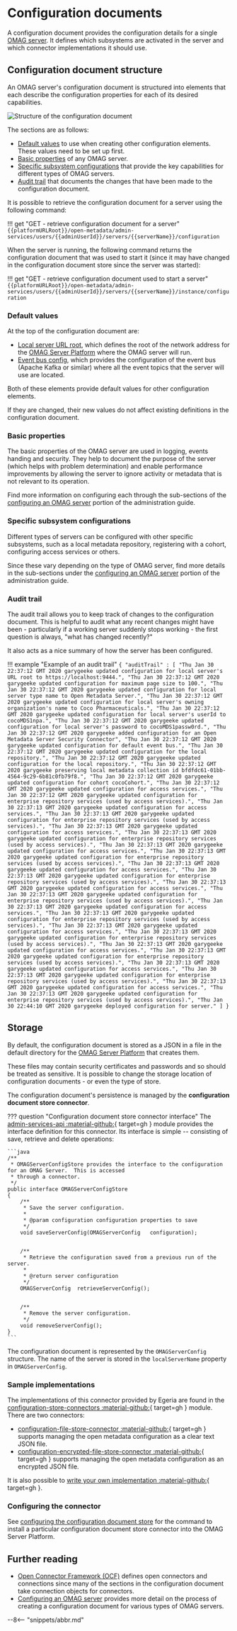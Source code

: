 <!-- SPDX-License-Identifier: CC-BY-4.0 -->
<!-- Copyright Contributors to the Egeria project. -->

# Configuration documents

A configuration document provides the configuration details for a single
[OMAG server](omag-server.md). It defines which subsystems are activated
in the server and which connector implementations it should use.

## Configuration document structure

An OMAG server's configuration document is structured into elements that each describe the
configuration properties for each of its desired capabilities.

![Structure of the configuration document](configuration-document-structure.png)

The sections are as follows:

- [Default values](#default-values) to use when creating other configuration elements. These values need to be set up first.
- [Basic properties](#basic-properties) of any OMAG server.
- [Specific subsystem configurations](#specific-subsystem-configurations) that provide the
  key capabilities for different types of OMAG servers.
- [Audit trail](#audit-trail) that documents the changes that have been made to the configuration document.

It is possible to retrieve the configuration document for a server using the following command:

!!! get "GET - retrieve configuration document for a server"
    ```
    {{platformURLRoot}}/open-metadata/admin-services/users/{{adminUserId}}/servers/{{serverName}}/configuration
    ```

When the server is running, the following command returns the configuration document that was used to start it
(since it may have changed in the configuration document store since the server was started):

!!! get "GET - retrieve configuration document used to start a server"
    ```
    {{platformURLRoot}}/open-metadata/admin-services/users/{{adminUserId}}/servers/{{serverName}}/instance/configuration
    ```

### Default values

At the top of the configuration document are:

- [Local server URL root](omag-server.md#platform-url-root), which defines the root of the network address for
  the [OMAG Server Platform](omag-server-platform.md) where the OMAG server will run.
- [Event bus config](/egeria-docs/guides/admin/configuring-a-metadata-access-point/#set-up-the-default-event-bus), which provides the configuration of the event bus (Apache Kafka or similar)
  where all the event topics that the server will use are located.

Both of these elements provide default values for other configuration elements.

If they are changed, their new values do not affect existing definitions in the configuration document.

### Basic properties

The basic properties of the OMAG server are used in logging, events handing and security.
They help to document the purpose of the server (which helps with problem determination)
and enable performance improvements by allowing the server to ignore activity or
metadata that is not relevant to its operation.

Find more information on configuring each through the sub-sections of the
[configuring an OMAG server](/egeria-docs/guides/admin/configuring-an-omag-server) portion of the
administration guide.

### Specific subsystem configurations

Different types of servers can be configured with other specific subsystems, such as a local metadata repository,
registering with a cohort, configuring access services or others.

Since these vary depending on the type of OMAG server, find more details in the sub-sections under
the [configuring an OMAG server](/egeria-docs/guides/admin/configuring-an-omag-server) portion of the administration guide.

### Audit trail

The audit trail allows you to keep track of changes to the configuration document.
This is helpful to audit what any recent changes might have been - particularly if a working server
suddenly stops working - the first question is always, "what has changed recently?"

It also acts as a nice summary of how the server has been configured.

!!! example "Example of an audit trail"
    ```
    {
     "auditTrail" : [
        "Thu Jan 30 22:37:12 GMT 2020 garygeeke updated configuration for local server's URL root to https://localhost:9444.",
        "Thu Jan 30 22:37:12 GMT 2020 garygeeke updated configuration for maximum page size to 100.",
        "Thu Jan 30 22:37:12 GMT 2020 garygeeke updated configuration for local server type name to Open Metadata Server.",
        "Thu Jan 30 22:37:12 GMT 2020 garygeeke updated configuration for local server's owning organization's name to Coco Pharmaceuticals.",
        "Thu Jan 30 22:37:12 GMT 2020 garygeeke updated configuration for local server's userId to cocoMDS1npa.",
        "Thu Jan 30 22:37:12 GMT 2020 garygeeke updated configuration for local server's password to cocoMDS1passw0rd.",
        "Thu Jan 30 22:37:12 GMT 2020 garygeeke added configuration for an Open Metadata Server Security Connector",
        "Thu Jan 30 22:37:12 GMT 2020 garygeeke updated configuration for default event bus.",
        "Thu Jan 30 22:37:12 GMT 2020 garygeeke updated configuration for the local repository.",
        "Thu Jan 30 22:37:12 GMT 2020 garygeeke updated configuration for the local repository.",
        "Thu Jan 30 22:37:12 GMT 2020 garygeeke preserving local metadata collection id bfdfdc61-01bb-4564-9c29-6b81c0fb79f8.",
        "Thu Jan 30 22:37:12 GMT 2020 garygeeke updated configuration for cohort cocoCohort.",
        "Thu Jan 30 22:37:12 GMT 2020 garygeeke updated configuration for access services.",
        "Thu Jan 30 22:37:12 GMT 2020 garygeeke updated configuration for enterprise repository services (used by access services).",
        "Thu Jan 30 22:37:13 GMT 2020 garygeeke updated configuration for access services.",
        "Thu Jan 30 22:37:13 GMT 2020 garygeeke updated configuration for enterprise repository services (used by access services).",
        "Thu Jan 30 22:37:13 GMT 2020 garygeeke updated configuration for access services.",
        "Thu Jan 30 22:37:13 GMT 2020 garygeeke updated configuration for enterprise repository services (used by access services).",
        "Thu Jan 30 22:37:13 GMT 2020 garygeeke updated configuration for access services.",
        "Thu Jan 30 22:37:13 GMT 2020 garygeeke updated configuration for enterprise repository services (used by access services).",
        "Thu Jan 30 22:37:13 GMT 2020 garygeeke updated configuration for access services.",
        "Thu Jan 30 22:37:13 GMT 2020 garygeeke updated configuration for enterprise repository services (used by access services).",
        "Thu Jan 30 22:37:13 GMT 2020 garygeeke updated configuration for access services.",
        "Thu Jan 30 22:37:13 GMT 2020 garygeeke updated configuration for enterprise repository services (used by access services).",
        "Thu Jan 30 22:37:13 GMT 2020 garygeeke updated configuration for access services.",
        "Thu Jan 30 22:37:13 GMT 2020 garygeeke updated configuration for enterprise repository services (used by access services).",
        "Thu Jan 30 22:37:13 GMT 2020 garygeeke updated configuration for access services.",
        "Thu Jan 30 22:37:13 GMT 2020 garygeeke updated configuration for enterprise repository services (used by access services).",
        "Thu Jan 30 22:37:13 GMT 2020 garygeeke updated configuration for access services.",
        "Thu Jan 30 22:37:13 GMT 2020 garygeeke updated configuration for enterprise repository services (used by access services).",
        "Thu Jan 30 22:37:13 GMT 2020 garygeeke updated configuration for access services.",
        "Thu Jan 30 22:37:13 GMT 2020 garygeeke updated configuration for enterprise repository services (used by access services).",
        "Thu Jan 30 22:37:13 GMT 2020 garygeeke updated configuration for access services.",
        "Thu Jan 30 22:37:13 GMT 2020 garygeeke updated configuration for enterprise repository services (used by access services).",
        "Thu Jan 30 22:44:10 GMT 2020 garygeeke deployed configuration for server."
     ]
    }
    ```

## Storage

By default, the configuration document is stored as a JSON in a file in the default directory
for the [OMAG Server Platform](omag-server-platform.md) that creates them.

These files may contain security certificates and passwords and so should be treated as sensitive.
It is possible to change the storage location of configuration documents - or even the type of store.

The configuration document's persistence is managed by the **configuration document store connector**.

??? question "Configuration document store connector interface"
    The [admin-services-api :material-github:](https://github.com/odpi/egeria/tree/master/open-metadata-implementation/admin-services/admin-services-api){ target=gh }
    module provides the interface definition for this connector.
    Its interface is simple -- consisting of save, retrieve and delete operations:

    ```java
    /**
     * OMAGServerConfigStore provides the interface to the configuration for an OMAG Server.  This is accessed
     * through a connector.
     */
    public interface OMAGServerConfigStore
    {
        /**
         * Save the server configuration.
         * 
         * @param configuration configuration properties to save
         */
        void saveServerConfig(OMAGServerConfig   configuration);
    
    
        /**
         * Retrieve the configuration saved from a previous run of the server.
         *
         * @return server configuration
         */
        OMAGServerConfig  retrieveServerConfig();
    
    
        /**
         * Remove the server configuration.
         */
        void removeServerConfig();
    }
    ```

The configuration document is represented by the `OMAGServerConfig` structure.
The name of the server is stored in the `localServerName` property in
`OMAGServerConfig`.

### Sample implementations

The implementations of this connector provided by Egeria are found in the
[configuration-store-connectors :material-github:](https://github.com/odpi/egeria/tree/master/open-metadata-implementation/adapters/open-connectors/configuration-store-connectors){ target=gh }
module. There are two connectors:

- [configuration-file-store-connector :material-github:](https://github.com/odpi/egeria/tree/master/open-metadata-implementation/adapters/open-connectors/configuration-store-connectors/configuration-file-store-connector){ target=gh }
  supports managing the open metadata configuration as a clear text JSON file.
- [configuration-encrypted-file-store-connector :material-github:](https://github.com/odpi/egeria/tree/master/open-metadata-implementation/adapters/open-connectors/configuration-store-connectors/configuration-encrypted-file-store-connector){ target=gh }
  supports managing the open metadata configuration as an encrypted JSON file.

It is also possible to [write your own implementation :material-github:](https://github.com/odpi/egeria/tree/master/open-metadata-implementation/adapters/open-connectors/configuration-store-connectors){ target=gh }.

### Configuring the connector

See [configuring the configuration document store](/egeria-docs/guides/admin/configuring-the-omag-server-platform/#configuration-store)
for the command to install a particular configuration document store connector
into the OMAG Server Platform.

## Further reading

- [Open Connector Framework (OCF)](/egeria-docs/frameworks/ocf)
  defines open connectors and connections since many of the sections in the
  configuration document take connection objects for connectors.
- [Configuring an OMAG server](/egeria-docs/guides/admin/configuring-an-omag-server) provides more detail on
  the process of creating a configuration document for various types of OMAG servers.

--8<-- "snippets/abbr.md"
